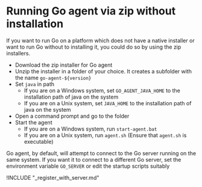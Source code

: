 # Running Go agent via zip without installation

If you want to run Go on a platform which does not have a native installer or want to run Go without to installing it, you could do so by using the zip installers.

-   Download the zip installer for Go agent
-   Unzip the installer in a folder of your choice. It creates a subfolder with the name ```go-agent-${version}```
-   Set ```java``` in path
    -   If you are on a Windows system, set ```GO_AGENT_JAVA_HOME``` to the installation path of java on the system
    -   If you are on a Unix system, set ```JAVA_HOME``` to the installation path of java on the system
-   Open a command prompt and go to the folder
-   Start the agent
    -   If you are on a Windows system, run ```start-agent.bat```
    -   If you are on a Unix system, run ```agent.sh```  (Ensure that ```agent.sh``` is executable)

Go agent, by default, will attempt to connect to the Go server running on the same system. If you want it to connect to a different Go server, set the environment variable ```GO_SERVER``` or edit the startup scripts suitably

!INCLUDE "_register_with_server.md"
